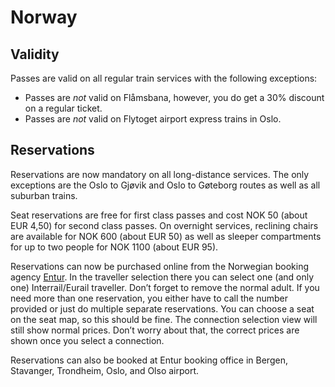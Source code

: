 # Norway

## Validity

Passes are valid on all regular train services with the following
exceptions:

* Passes are _not_ valid on Flåmsbana, however, you do get a 30% discount
  on a regular ticket.
* Passes are _not_ valid on Flytoget airport express trains in Oslo.


## Reservations

Reservations are now mandatory on all long-distance services. The
only exceptions are the Oslo to Gjøvik and Oslo to Gøteborg routes as well
as all suburban trains.

Seat reservations are free for first class passes and cost NOK 50 (about
EUR 4,50) for second class passes. On overnight services, reclining chairs
are available for NOK 600 (about EUR 50) as well as sleeper compartments
for up to two people for NOK 1100 (about EUR 95).

Reservations can now be purchased online from the Norwegian booking
agency [Entur](https://entur.no). In the traveller selection there you can
select one (and only one) Interrail/Eurail traveller. Don’t forget to
remove the normal adult. If you need more than one reservation, you either
have to call the number provided or just do multiple separate
reservations. You can choose a seat on the seat map, so this should be
fine. The connection selection view will still show normal prices. Don’t
worry about that, the correct prices are shown once you select a connection.

Reservations can also be booked at Entur booking office in Bergen, Stavanger,
Trondheim, Oslo, and Olso airport.

